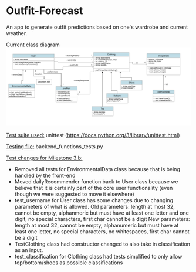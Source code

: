 # Outfit-Forecast

An app to generate outfit predictions based on one's wardrobe and current weather.

Current class diagram
![Class Diagram](class-diagrams/updatedClassDiagram2.png)

<ins>Test suite used:</ins> unittest (https://docs.python.org/3/library/unittest.html)

<ins>Testing file:</ins> backend_functions_tests.py

<ins>Test changes for Milestone 3.b:</ins>
- Removed all tests for EnvironmentalData class because that is being handled by the front-end
- Moved dailyRecommender function back to User class because we believe that it is certainly part of the core user functionality (even though we were suggested to move it elsewhere)
- test_username for User class has some changes due to changing parameters of what is allowed. 
  Old parameters: length at most 32, cannot be empty, alphanmeric but must have at least one letter and one digit, no special characters, first char cannot be a digit
  New parameters: length at most 32, cannot be empty, alphanumeric but must have at least one letter, no special characters, no whitespaces, first char cannot be a digit
- TestClothing class had constructor changed to also take in classification as an input.
- test_classification for Clothing class had tests simplified to only allow top/bottom/shoes as possible classifications
